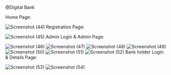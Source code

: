 @Digital Bank

Home Page:

![Screenshot (44)](https://github.com/user-attachments/assets/7e3635c6-2931-4e42-870a-559817f29499)
Registration Page:

![Screenshot (45)](https://github.com/user-attachments/assets/8526fc9c-e63f-43fb-81b9-339018d9ae8c)
Admin Login & Admin Page:

![Screenshot (46)](https://github.com/user-attachments/assets/51f63107-95e7-4df4-8d14-2517387f2642)
![Screenshot (47)](https://github.com/user-attachments/assets/8206699b-0810-44fa-8bd6-05dfbba53a38)
![Screenshot (48)](https://github.com/user-attachments/assets/c5129d61-5d92-4bb4-93ca-1b9dbd3ef638)
![Screenshot (49)](https://github.com/user-attachments/assets/ca05d7a9-9f68-4121-95a3-ac4f57f28c85)
![Screenshot (50)](https://github.com/user-attachments/assets/998f8373-6f45-4d7d-bce8-8bf59163691a)
![Screenshot (51)](https://github.com/user-attachments/assets/a2bcab28-c222-4641-a877-d6c48f11a1b7)
![Screenshot (52)](https://github.com/user-attachments/assets/59348d00-4124-45a7-a071-15552ab19012)
Bank holder Login & Details Page:

![Screenshot (53)](https://github.com/user-attachments/assets/a97452e8-9f23-47a8-bc4c-0fc9c77364ff)
![Screenshot (54)](https://github.com/user-attachments/assets/6ceaf93a-72df-4a41-9535-04094d008542)
